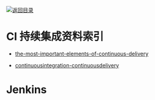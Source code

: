 [![返回目录](https://parg.co/UGo)](https://parg.co/b4z) 


 


 


 





# CI 持续集成资料索引


- [the-most-important-elements-of-continuous-delivery](https://dzone.com/articles/the-most-important-elements-of-continuous-delivery)

- [continuousintegration-continuousdelivery](http://blog.nwcadence.com/continuousintegration-continuousdelivery/)




 # Jenkins

